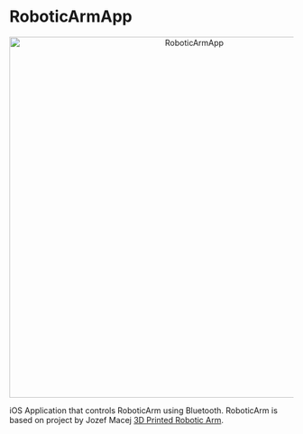 # RoboticArmApp

<p align="center">
    <img src="https://i.ibb.co/yh3dr5h/Appka.jpg" width="640" max-width="90%" alt="RoboticArmApp" />
</p>

iOS Application that controls RoboticArm using Bluetooth. RoboticArm is based on project by Jozef Macej [3D Printed Robotic Arm](https://www.youtube.com/watch?v=dlAjBVg1W2E).

